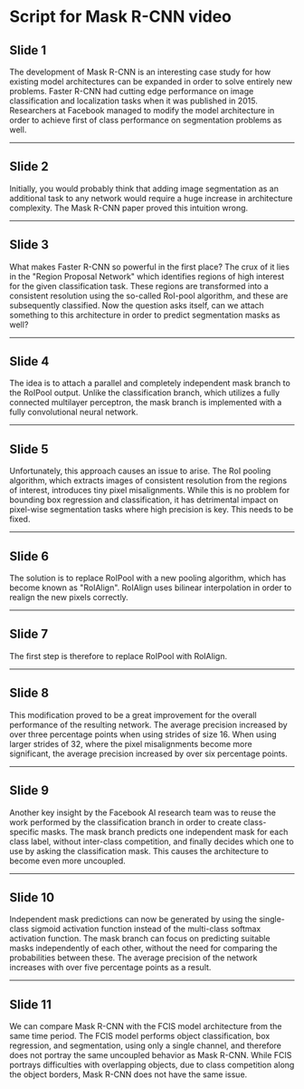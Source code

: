 # Script for Mask R-CNN video

## Slide 1

The development of Mask R-CNN is an interesting case study for how existing model architectures can be expanded in order to solve entirely new problems.
Faster R-CNN had cutting edge performance on image classification and localization tasks when it was published in 2015.
Researchers at Facebook managed to modify the model architecture in order to achieve first of class performance on segmentation problems as well.

---

## Slide 2

Initially, you would probably think that adding image segmentation as an additional task to any network would require a huge increase in architecture complexity.
The Mask R-CNN paper proved this intuition wrong.

---

## Slide 3

What makes Faster R-CNN so powerful in the first place?
The crux of it lies in the "Region Proposal Network" which identifies regions of high interest for the given classification task.
These regions are transformed into a consistent resolution using the so-called RoI-pool algorithm, and these are subsequently classified.
Now the question asks itself, can we attach something to this architecture in order to predict segmentation masks as well?

---

## Slide 4

The idea is to attach a parallel and completely independent mask branch to the RoIPool output.
Unlike the classification branch, which utilizes a fully connected multilayer perceptron, the mask branch is implemented with a fully convolutional neural network.

---

## Slide 5

Unfortunately, this approach causes an issue to arise.
The RoI pooling algorithm, which extracts images of consistent resolution from the regions of interest, introduces tiny pixel misalignments.
While this is no problem for bounding box regression and classification, it has detrimental impact on pixel-wise segmentation tasks where high precision is key.
This needs to be fixed.

---

## Slide 6

The solution is to replace RoIPool with a new pooling algorithm, which has become known as "RoIAlign".
RoIAlign uses bilinear interpolation in order to realign the new pixels correctly.

---

## Slide 7

The first step is therefore to replace RoIPool with RoIAlign.

---

## Slide 8

This modification proved to be a great improvement for the overall performance of the resulting network.
The average precision increased by over three percentage points when using strides of size 16.
When using larger strides of 32, where the pixel misalignments become more significant, the average precision increased by over six percentage points.

---

## Slide 9

Another key insight by the Facebook AI research team was to reuse the work performed by the classification branch in order to create class-specific masks.
The mask branch predicts one independent mask for each class label, without inter-class competition, and finally decides which one to use by asking the classification mask.
This causes the architecture to become even more uncoupled.

---

## Slide 10

Independent mask predictions can now be generated by using the single-class sigmoid activation function instead of the multi-class softmax activation function.
The mask branch can focus on predicting suitable masks independently of each other, without the need for comparing the probabilities between these.
The average precision of the network increases with over five percentage points as a result.

---

## Slide 11

We can compare Mask R-CNN with the FCIS model architecture from the same time period.
The FCIS model performs object classification, box regression, and segmentation, using only a single channel, and therefore does not portray the same uncoupled behavior as Mask R-CNN.
While FCIS portrays difficulties with overlapping objects, due to class competition along the object borders, Mask R-CNN does not have the same issue.
